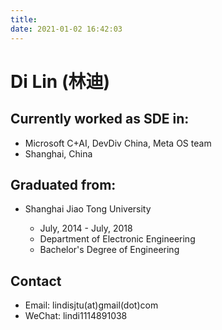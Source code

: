 ```yaml
---
title: 
date: 2021-01-02 16:42:03
---
```


# Di Lin (林迪)

## Currently worked as SDE in:
* Microsoft C+AI, DevDiv China, Meta OS team 
* Shanghai, China

## Graduated from:
* Shanghai Jiao Tong University

    * July, 2014 - July, 2018
    * Department of  Electronic Engineering
    * Bachelor's Degree of Engineering

## Contact
* Email: lindisjtu(at)gmail(dot)com
* WeChat: lindi1114891038